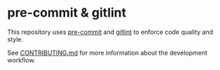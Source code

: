 # pre-commit & gitlint

This repository uses [pre-commit](https://pre-commit.com/) and [gitlint](https://jorisroovers.com/gitlint/) to enforce
code quality and style.

See [CONTRIBUTING.md](../../CONTRIBUTING.md) for more information about the development workflow.
